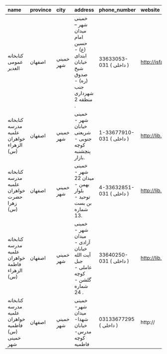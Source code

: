 | name                                              | province   | city      | address                                                                               | phone_number              | website             |
|:--------------------------------------------------|:-----------|:----------|:--------------------------------------------------------------------------------------|:--------------------------|:--------------------|
| كتابخانه عمومی الغدير                             | اصفهان     | خميني شهر | خمینی شهر – میدان امام حسین (ع) - ابتدای خیابان شیخ صدوق (ره) - جنب شهرداری منطقه 2 . | 33633053-031 ( داخلی  )   | http://isfahanpl.ir |
| كتابخانه مدرسه علمیه خواهران الزهراء (س)          | اصفهان     | خميني شهر | خمینی شهر - خیابان شریعتی جنوبی - كوچه پنچشنبه بازار.                                 | 1-33677910-031 ( داخلی  ) | http://lib.whc.ir   |
| كتابخانه مدرسه علمیه خواهران حضرت زهرا (س)        | اصفهان     | خميني شهر | خمینی شهر - میدان 22 بهمن - بلوار توحید - بن بست شماره 13.                            | 4-33632851-031 ( داخلی  ) | http://lib.whc.ir   |
| كتابخانه مدرسه علمیه خواهران فاطمة الزهراء (س)    | اصفهان     | خميني شهر | خمینی شهر - میدان آزادی - خیابان آیت الله جبل عاملی - كوچه گلشن - شماره 24 .          | 33640250-031 ( داخلی  )   | http://lib.whc.ir   |
| کتابخانه مدرسه علمیه خواهران فاطمیه (س) خمینی شهر | اصفهان     | خميني شهر | خمینی شهر- میدان شهدا- خیابان مدرس- كوچه فاطمیه                                       | 03133677295 ( داخلی  )    | http://             |